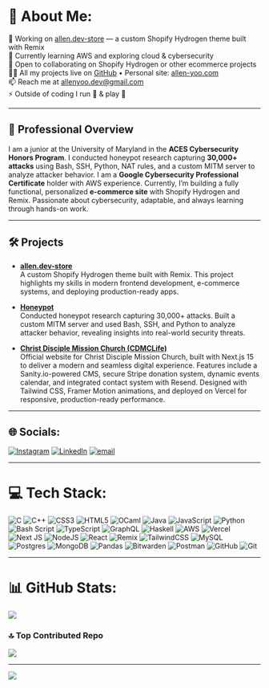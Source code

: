 # 💫 About Me:
🔭 Working on [allen.dev-store](https://github.com/alleny0o/allen.dev-store) — a custom Shopify Hydrogen theme built with Remix  
🌱 Currently learning AWS and exploring cloud & cybersecurity  
🤝 Open to collaborating on Shopify Hydrogen or other ecommerce projects  
👨‍💻 All my projects live on [GitHub](https://github.com/alleny0o) • Personal site: [allen-yoo.com](https://allen-yoo.com)  
📫 Reach me at allenyoo.dev@gmail.com  
⚡ Outside of coding I run 🏃 & play 🏀  

---

## 📝 Professional Overview
I am a junior at the University of Maryland in the **ACES Cybersecurity Honors Program**. I conducted honeypot research capturing **30,000+ attacks** using Bash, SSH, Python, NAT rules, and a custom MITM server to analyze attacker behavior. I am a **Google Cybersecurity Professional Certificate** holder with AWS experience. Currently, I’m building a fully functional, personalized **e-commerce site** with Shopify Hydrogen and Remix. Passionate about cybersecurity, adaptable, and always learning through hands-on work.

---

## 🛠️ Projects
- [**allen.dev-store**](https://github.com/alleny0o/allen.dev-store)  
  A custom Shopify Hydrogen theme built with Remix. This project highlights my skills in modern frontend development, e-commerce systems, and deploying production-ready apps.

- [**Honeypot**](https://github.com/alleny0o/honeypot)  
  Conducted honeypot research capturing 30,000+ attacks. Built a custom MITM server and used Bash, SSH, and Python to analyze attacker behavior, revealing insights into real-world security threats.  

- [**Christ Disciple Mission Church (CDMCLife)**](https://github.com/alleny0o/cdmclife)  
  Official website for Christ Disciple Mission Church, built with Next.js 15 to deliver a modern and seamless digital experience. Features include a Sanity.io-powered CMS, secure Stripe donation system, dynamic events calendar, and integrated contact system with Resend. Designed with Tailwind CSS, Framer Motion animations, and deployed on Vercel for responsive, production-ready performance.

---

## 🌐 Socials:
[![Instagram](https://img.shields.io/badge/Instagram-%23E4405F.svg?logo=Instagram&logoColor=white)](https://instagram.com/allen.yoo.73) 
[![LinkedIn](https://img.shields.io/badge/LinkedIn-%230077B5.svg?logo=linkedin&logoColor=white)](https://linkedin.com/in/allenyoo) 
[![email](https://img.shields.io/badge/Email-D14836?logo=gmail&logoColor=white)](mailto:allenyoo.dev@gmail.com) 

---

# 💻 Tech Stack:
![C](https://img.shields.io/badge/c-%2300599C.svg?style=flat-square&logo=c&logoColor=white) 
![C++](https://img.shields.io/badge/c++-%2300599C.svg?style=flat-square&logo=c%2B%2B&logoColor=white) 
![CSS3](https://img.shields.io/badge/css3-%231572B6.svg?style=flat-square&logo=css3&logoColor=white) 
![HTML5](https://img.shields.io/badge/html5-%23E34F26.svg?style=flat-square&logo=html5&logoColor=white) 
![OCaml](https://img.shields.io/badge/OCaml-%23E98407.svg?style=flat-square&logo=ocaml&logoColor=white) 
![Java](https://img.shields.io/badge/java-%23ED8B00.svg?style=flat-square&logo=openjdk&logoColor=white) 
![JavaScript](https://img.shields.io/badge/javascript-%23323330.svg?style=flat-square&logo=javascript&logoColor=%23F7DF1E) 
![Python](https://img.shields.io/badge/python-3670A0?style=flat-square&logo=python&logoColor=ffdd54) 
![Bash Script](https://img.shields.io/badge/bash_script-%23121011.svg?style=flat-square&logo=gnu-bash&logoColor=white) 
![TypeScript](https://img.shields.io/badge/typescript-%23007ACC.svg?style=flat-square&logo=typescript&logoColor=white) 
![GraphQL](https://img.shields.io/badge/-GraphQL-E10098?style=flat-square&logo=graphql&logoColor=white) 
![Haskell](https://img.shields.io/badge/Haskell-5e5086?style=flat-square&logo=haskell&logoColor=white) 
![AWS](https://img.shields.io/badge/AWS-%23FF9900.svg?style=flat-square&logo=amazon-aws&logoColor=white) 
![Vercel](https://img.shields.io/badge/vercel-%23000000.svg?style=flat-square&logo=vercel&logoColor=white) 
![Next JS](https://img.shields.io/badge/Next-black?style=flat-square&logo=next.js&logoColor=white) 
![NodeJS](https://img.shields.io/badge/node.js-6DA55F?style=flat-square&logo=node.js&logoColor=white) 
![React](https://img.shields.io/badge/react-%2320232a.svg?style=flat-square&logo=react&logoColor=%2361DAFB) 
![Remix](https://img.shields.io/badge/remix-%23000.svg?style=flat-square&logo=remix&logoColor=white) 
![TailwindCSS](https://img.shields.io/badge/tailwindcss-%2338B2AC.svg?style=flat-square&logo=tailwind-css&logoColor=white) 
![MySQL](https://img.shields.io/badge/mysql-4479A1.svg?style=flat-square&logo=mysql&logoColor=white) 
![Postgres](https://img.shields.io/badge/postgres-%23316192.svg?style=flat-square&logo=postgresql&logoColor=white) 
![MongoDB](https://img.shields.io/badge/MongoDB-%234ea94b.svg?style=flat-square&logo=mongodb&logoColor=white) 
![Pandas](https://img.shields.io/badge/pandas-%23150458.svg?style=flat-square&logo=pandas&logoColor=white) 
![Bitwarden](https://img.shields.io/badge/bitwarden-%23175DDC.svg?style=flat-square&logo=bitwarden&logoColor=white) 
![Postman](https://img.shields.io/badge/Postman-FF6C37?style=flat-square&logo=postman&logoColor=white) 
![GitHub](https://img.shields.io/badge/github-%23121011.svg?style=flat-square&logo=github&logoColor=white) 
![Git](https://img.shields.io/badge/git-%23F05033.svg?style=flat-square&logo=git&logoColor=white) 

---

# 📊 GitHub Stats:
![](https://nirzak-streak-stats.vercel.app/?user=alleny0o&theme=dark&hide_border=false)

### 🔝 Top Contributed Repo
![](https://github-contributor-stats.vercel.app/api?username=alleny0o&limit=5&theme=dark&combine_all_yearly_contributions=true)

---
[![](https://visitcount.itsvg.in/api?id=alleny0o&icon=0&color=0)](https://visitcount.itsvg.in)

<!-- Proudly created with GPRM ( https://gprm.itsvg.in ) -->
